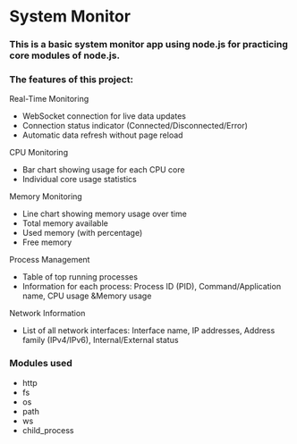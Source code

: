 # System Monitor
### This is a basic system monitor app using node.js for practicing core modules of node.js.

### The features of this project:

Real-Time Monitoring
- WebSocket connection for live data updates
- Connection status indicator (Connected/Disconnected/Error)
- Automatic data refresh without page reload

CPU Monitoring

- Bar chart showing usage for each CPU core
- Individual core usage statistics


Memory Monitoring

- Line chart showing memory usage over time
- Total memory available
- Used memory (with percentage)
- Free memory

Process Management

- Table of top running processes
- Information for each process: Process ID (PID), Command/Application name, CPU usage &Memory usage


Network Information

- List of all network interfaces: Interface name, IP addresses, Address family (IPv4/IPv6), Internal/External status

### Modules used
- http
- fs
- os
- path
- ws
- child_process
